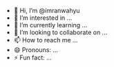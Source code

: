 - 👋 Hi, I’m @imranwahyu
- 👀 I’m interested in ...
- 🌱 I’m currently learning ...
- 💞️ I’m looking to collaborate on ...
- 📫 How to reach me ...
- 😄 Pronouns: ...
- ⚡ Fun fact: ...

<!---
imranwahyu/imranwahyu is a ✨ special ✨ repository because its `README.md` (this file) appears on your GitHub profile.
You can click the Preview link to take a look at your changes.
--->
